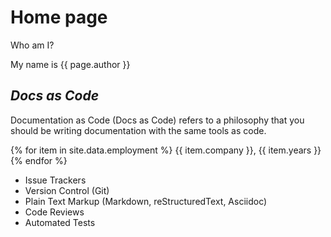 ﻿---
layout: template
author: Dheeraj
---

# Home page

Who am I?

My name is {{ page.author }}

## _Docs as Code_

Documentation as Code (Docs as Code) refers to a philosophy that you should be writing documentation with the same tools as code.

{% for item in site.data.employment %}
{{ item.company }}, {{ item.years }}
{% endfor %}

- Issue Trackers
- Version Control (Git)
- Plain Text Markup (Markdown, reStructuredText, Asciidoc)
- Code Reviews
- Automated Tests


